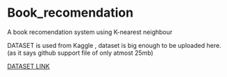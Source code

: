 # Book_recomendation
A book recomendation system using K-nearest neighbour

DATASET is used from Kaggle , dataset is big enough to be uploaded here.(as it says github support file of only atmost 25mb)

<a href="https://www.kaggle.com/datasets/rxsraghavagrawal/book-recommender-system" >DATASET LINK</a>
